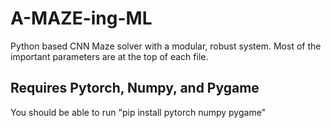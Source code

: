 # A-MAZE-ing-ML
Python based CNN Maze solver with a modular, robust system. Most of the important parameters are at the top of each file.
## Requires Pytorch, Numpy, and Pygame

You should be able to run "pip install pytorch numpy pygame"
